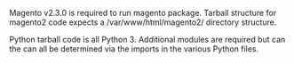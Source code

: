 Magento v2.3.0 is required to run magento package. Tarball structure for magento2 code expects a /var/www/html/magento2/ directory structure.

Python tarball code is all Python 3. Additional modules are required but can the can all be determined via the imports in the various Python files.
